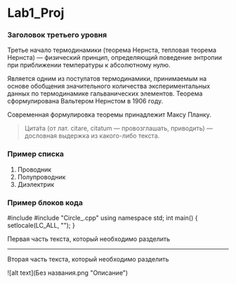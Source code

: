 # Lab1_Proj

### Заголовок третьего уровня

Третье начало термодинамики (теорема Нернста, тепловая теорема Нернста) — физический принцип, определяющий поведение энтропии при приближении температуры к абсолютному нулю. 

Является одним из постулатов термодинамики, принимаемым на основе обобщения значительного количества экспериментальных данных по термодинамике гальванических элементов. Теорема сформулирована Вальтером Нернстом в 1906 году. 

Современная формулировка теоремы принадлежит Максу Планку.

>Цита́та (от лат. citare, citatum — провозглашать, приводить) — дословная выдержка из какого-либо текста.

### Пример списка

1.	Проводник
2.	Полупроводник
3.	Диэлектрик

### Пример блоков кода

  #include <iostream>
  #include "Circle_.cpp"
  using namespace std;
  int main()
  { setlocale(LC_ALL, ""); }

Первая часть текста, который необходимо разделить
***
Вторая часть текста, который необходимо разделить
  
![alt text](Без названия.png "Описание")
